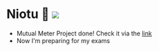 # Niotu 🔮  ![](https://komarev.com/ghpvc/?username=niotu&color=blue)

* Mutual Meter Project done! Check it via the <a href="https://github.com/niotu/Mutual_Meter">link</a>
* Now I'm preparing for my exams


<!-- <img style="display: block;-webkit-user-select: none;margin: auto;background-color: hsl(0, 0%, 90%);" src="https://i.pinimg.com/originals/d0/97/9b/d0979b26cec609049b3d1a3dee5b89b3.gif">
 -->

